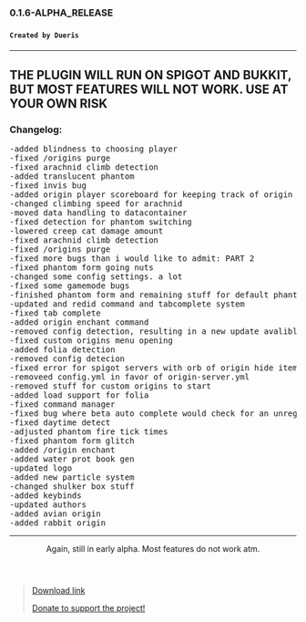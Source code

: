<h3>0.1.6-ALPHA_RELEASE<h3>
<h4><code>Created by Dueris</code><h4>
<hr>
<h2>THE PLUGIN WILL RUN ON SPIGOT AND BUKKIT, BUT MOST FEATURES WILL NOT WORK. USE AT YOUR OWN RISK</h2>
<h3>Changelog:</h3>
<pre>
-added blindness to choosing player
-fixed /origins purge
-fixed arachnid climb detection
-added translucent phantom
-fixed invis bug
-added origin player scoreboard for keeping track of origin players
-changed climbing speed for arachnid
-moved data handling to datacontainer
-fixed detection for phantom switching
-lowered creep cat damage amount
-fixed arachnid climb detection
-fixed /origins purge
-fixed more bugs than i would like to admit: PART 2
-fixed phantom form going nuts
-changed some config settings. a lot
-fixed some gamemode bugs
-finished phantom form and remaining stuff for default phantom
-updated and redid command and tabcomplete system
-fixed tab complete
-added origin enchant command
-removed config detection, resulting in a new update avalible method
-fixed custom origins menu opening
-added folia detection
-removed config detecion
-fixed error for spigot servers with orb of origin hide item specs
-removeed config.yml in favor of origin-server.yml
-removed stuff for custom origins to start
-added load support for folia
-fixed command manager
-fixed bug where beta auto complete would check for an unregistered config line
-fixed daytime detect
-adjusted phantom fire tick times
-fixed phantom form glitch
-added /origin enchant
-added water prot book gen
-updated logo
-added new particle system
-changed shulker box stuff
-added keybinds
-updated authors
-added avian origin
-added rabbit origin
</pre>
<hr>
<header>Again, still in early alpha. Most features do not work atm.</header>
<blockquote><a href="https://modrinth.com/plugins/GenesisMC" rel="noopener nofollow ugc">Download link</a>

<a href="https://streamelements.com/duerismc/tip" rel="noopener nofollow ugc">Donate to support the project!</a>
</blockquote>
